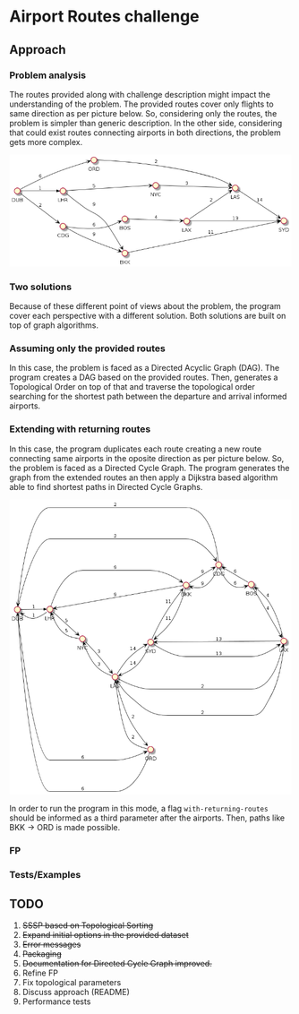 # Airport Routes challenge

## Approach
### Problem analysis
The routes provided along with challenge description might impact the understanding of the problem. The provided routes cover only flights to same direction as per picture below.  So, considering only the routes, the problem is simpler than generic description. In the other side, considering that could exist routes connecting airports in both directions, the problem gets more complex.

![Provided routes](doc/provided-routes.png)

### Two solutions
Because of these different point of views about the problem, the program cover each perspective with a different solution. Both solutions are built on top of graph algorithms.

### Assuming only the provided routes
In this case, the problem is faced as a Directed Acyclic Graph (DAG). The program creates a DAG based on the provided routes. Then, generates a Topological Order on top of that and traverse the topological order searching for the shortest path between the departure and arrival informed airports.

### Extending with returning routes
In this case, the program duplicates each route creating a new route connecting same airports in the oposite direction as per picture below. So, the problem is faced as a Directed Cycle Graph. The program generates the graph from the extended routes an then apply a Dijkstra based algorithm able to find shortest paths in Directed Cycle Graphs.

![Provided routes](doc/extended-routes.png)

In order to run the program in this mode, a flag `with-returning-routes` should be informed as a third parameter after the airports. Then, paths like BKK -> ORD is made possible.

### FP

### Tests/Examples


## TODO
1. ~~SSSP based on Topological Sorting~~
1. ~~Expand initial options in the provided dataset~~
1. ~~Error messages~~
1. ~~Packaging~~
1. ~~Documentation for Directed Cycle Graph improved.~~
1. Refine FP
1. Fix topological parameters
1. Discuss approach (README)
1. Performance tests
